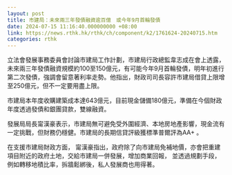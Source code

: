 ```yaml
---
layout: post
title: 市建局：未來兩三年發債融資逾百億　或今年9月首輪發債
date: 2024-07-15 11:16:40.000000000 +08:00
link: https://news.rthk.hk/rthk/ch/component/k2/1761624-20240715.htm
categories: rthk
---
```


立法會發展事務委員會討論市建局工作計劃，市建局行政總監韋志成在會上透露，未來兩三年發債融資規模約100至150億元，有可能今年9月首輪發債，明年初進行第二次發債，強調會留意著利率走勢。他指出，財政司司長容許市建局借貸上限增至250億元，但不一定要用盡上限。

市建局本年度收購建築成本達643億元，目前現金儲備180億元，準備在今個財政年度透過發債和銀團貸款，雙線融資。

發展局局長甯漢豪表示，市建局無可避免受外圍經濟、本地房地產影響，現金流有一定挑戰，但財務仍穩健。市建局的長期信貸評級獲標準普爾評為AA+ 。

在支援市建局財政方面， 甯漢豪指出，政府除了向市建局免補地價，亦會把重建項目附近的政府土地，交給市建局一併發展，增加商業回報， 並透過規劃手段， 例如轉移地積比率，拆牆鬆綁後，私人發展商也用得著。
